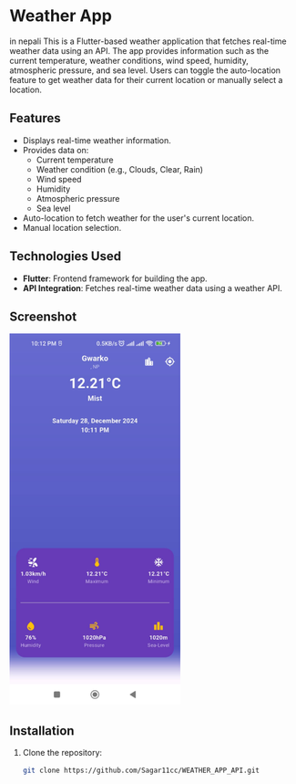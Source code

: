 # Weather App
in nepali
This is a Flutter-based weather application that fetches real-time weather data using an API. The app provides information such as the current temperature, weather conditions, wind speed, humidity, atmospheric pressure, and sea level. Users can toggle the auto-location feature to get weather data for their current location or manually select a location.

## Features
- Displays real-time weather information.
- Provides data on:
  - Current temperature
  - Weather condition (e.g., Clouds, Clear, Rain)
  - Wind speed
  - Humidity
  - Atmospheric pressure
  - Sea level
- Auto-location to fetch weather for the user's current location.
- Manual location selection.

## Technologies Used
- **Flutter**: Frontend framework for building the app.
- **API Integration**: Fetches real-time weather data using a weather API.

## Screenshot
<img src="screenshot/1.jpeg" width="300"/>

## Installation
1. Clone the repository:
   ```bash
   git clone https://github.com/Sagar11cc/WEATHER_APP_API.git
